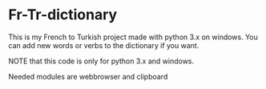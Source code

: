 # Fr-Tr-dictionary
This is my French to Turkish project made with python 3.x on windows. You can add new words or verbs to the dictionary if you want.


NOTE that this code is only for python 3.x and windows.

Needed modules are webbrowser and clipboard

